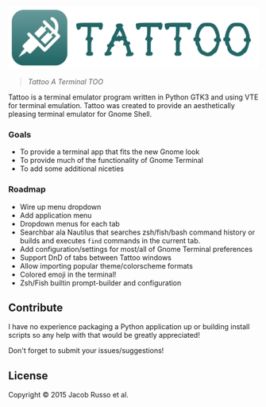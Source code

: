 ![Logo](https://raw.githubusercontent.com/MadcapJake/Tattoo/master/tattoo-banner.png)

> *Tattoo A Terminal TOO*

Tattoo is a terminal emulator program written in Python GTK3 and using VTE for terminal emulation.  Tattoo was created to provide an aesthetically pleasing terminal emulator for Gnome Shell.

### Goals

* To provide a terminal app that fits the new Gnome look
* To provide much of the functionality of Gnome Terminal
* To add some additional niceties

### Roadmap

* Wire up menu dropdown
* Add application menu
* Dropdown menus for each tab
* Searchbar ala Nautilus that searches zsh/fish/bash command history or builds and executes `find` commands in the current tab.
* Add configuration/settings for most/all of Gnome Terminal preferences
* Support DnD of tabs between Tattoo windows
* Allow importing popular theme/colorscheme formats
* Colored emoji in the terminal!
* Zsh/Fish builtin prompt-builder and configuration

## Contribute

I have no experience packaging a Python application up or building install scripts so any help with that would be greatly appreciated!

Don't forget to submit your issues/suggestions!

## License

Copyright © 2015 Jacob Russo et al.
